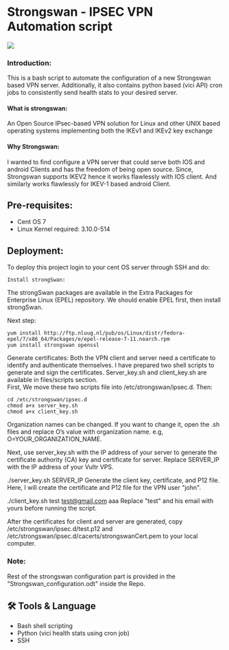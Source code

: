 
# Strongswan - IPSEC VPN Automation script

![](https://strongswan.org/images/strongswan_large.png)

### Introduction: 
This is a bash script to automate the configuration of a new Strongswan based VPN server. Additionally, it also contains python based  (vici API) cron jobs to consistently send health stats to your desired server.





#### What is strongswan: 
An Open Source IPsec-based VPN solution for Linux and other UNIX based operating systems implementing both the IKEv1 and IKEv2 key exchange


#### Why Strongswan:
I wanted to find  configure a VPN server that could serve both IOS and android Clients and has the freedom of being open source. 
Since, Strongswan supports IKEV2 hence it works flawlessly with IOS client. And similarly works flawlessly for IKEV-1 based android Client. 





## Pre-requisites: 

- Cent OS 7
- Linux Kernel required: 3.10.0-514

## Deployment:

To deploy this project login to your cent OS server through SSH and do:
```
Install strongSwan: 
```
The strongSwan packages are available in the Extra Packages for Enterprise Linux (EPEL) repository. We should enable EPEL first, then install strongSwan.

Next step: 
```
yum install http://ftp.nluug.nl/pub/os/Linux/distr/fedora-epel/7/x86_64/Packages/e/epel-release-7-11.noarch.rpm
yum install strongswan openssl
```

Generate certificates: 
Both the VPN client and server need a certificate to identify and authenticate themselves. I have prepared two shell scripts to generate and sign the certificates. Server_key.sh and client_key.sh are available in files/scripts section.  
First, We move these two scripts file into  /etc/strongswan/ipsec.d. Then: 

```
cd /etc/strongswan/ipsec.d
chmod a+x server_key.sh
chmod a+x client_key.sh
```

Organization names can be changed. If you want to change it, open the .sh files and replace O’s value with organization name. e.g,  O=YOUR_ORGANIZATION_NAME.

Next, use server_key.sh with the IP address of your server to generate the certificate authority (CA) key and certificate for server. Replace SERVER_IP with the IP address of your Vultr VPS.

./server_key.sh SERVER_IP
Generate the client key, certificate, and P12 file. Here, I will create the certificate and P12 file for the VPN user "john".

./client_key.sh test test@gmail.com  aaa
Replace "test" and his email with yours before running the script.

After the certificates for client and server are generated, copy /etc/strongswan/ipsec.d/test.p12 and /etc/strongswan/ipsec.d/cacerts/strongswanCert.pem to your local computer.



### Note: 
Rest of the strongswan configuration part is provided in the "Strongswan_configuration.odt" inside the Repo. 
## 🛠 Tools & Language
- Bash shell scripting 
- Python (vici health stats using cron job)
- SSH

